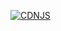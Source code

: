 [![CDNJS](https://img.shields.io/badge/deployments_on_friday-0-blue)](https://dev.azure.com/mestevez0043/mestevez/_git/demo-task01?path=/scripts/count_de.py)
